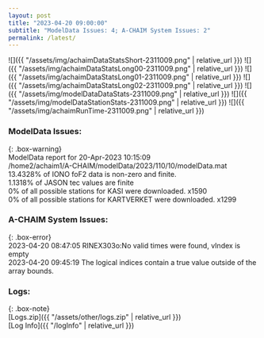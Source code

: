 ```yaml
---
layout: post
title: "2023-04-20 09:00:00"
subtitle: "ModelData Issues: 4; A-CHAIM System Issues: 2"
permalink: /latest/
---
```


![]({{ "/assets/img/achaimDataStatsShort-2311009.png" | relative_url }})
![]({{ "/assets/img/achaimDataStatsLong00-2311009.png" | relative_url }})
![]({{ "/assets/img/achaimDataStatsLong01-2311009.png" | relative_url }})
![]({{ "/assets/img/achaimDataStatsLong02-2311009.png" | relative_url }})
![]({{ "/assets/img/modelDataDataStats-2311009.png" | relative_url }})
![]({{ "/assets/img/modelDataStationStats-2311009.png" | relative_url }})
![]({{ "/assets/img/achaimRunTime-2311009.png" | relative_url }})


### ModelData Issues:  
  
{: .box-warning}  
 ModelData report for 20-Apr-2023 10:15:09   
 /home2/achaim1/A-CHAIM/modelData/2023/110/10/modelData.mat   
 13.4328% of IONO foF2 data is non-zero and finite.   
 1.1318% of JASON tec values are finite   
 0% of all possible stations for KASI were downloaded. x1590   
 0% of all possible stations for KARTVERKET were downloaded. x1299   
  
### A-CHAIM System Issues:  
  
{: .box-error}  
2023-04-20 08:47:05 RINEX303o:No valid times were found, vIndex is empty  
2023-04-20 09:45:19 The logical indices contain a true value outside of the array bounds.  

### Logs:  
  
{: .box-note}  
[Logs.zip]({{ "/assets/other/logs.zip" | relative_url }})  
[Log Info]({{ "/logInfo" | relative_url }})  
